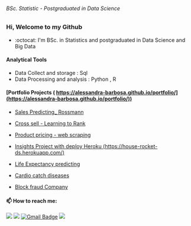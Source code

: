 ###### BSc. Statistic - Postgraduated in Data Science

### Hi, Welcome to my Github

- :octocat:  I'm BSc. in Statistics and postgraduated in Data Science and Big Data

#### Analytical Tools
- Data Collect and storage : Sql
- Data Processing and analysis : Python , R

#### [Portfolio Projects ( https://alessandra-barbosa.github.io/portfolio/](https://alessandra-barbosa.github.io/portfolio/))

- [Sales Predicting_ Rossmann](https://github.com/alessandra-barbosa/rossmann_sales_predict#readme)

- [Cross sell - Learning to Rank ](https://github.com/alessandra-barbosa/health_insurance_cross_sell)

- [Product pricing - web scraping](https://github.com/alessandra-barbosa/star_jeans/blob/main/README.md)

- [Insights Project with deploy Heroku (https://house-rocket-ds.herokuapp.com/)](https://github.com/alessandra-barbosa/House-Rocket-Insights#readme)

- [Life Expectancy predicting](https://github.com/alessandra-barbosa/life_expectancy_prediction#readme)

- [Cardio catch diseases](https://github.com/alessandra-barbosa/cardio_catch_disease#readme)

- [Block fraud Company](https://github.com/alessandra-barbosa/blocker_fraud_company#readme)


                                     

####  📫 How to reach me: 

[<img src="https://img.shields.io/badge/linkedin-%230077B5.svg?&style=for-the-badge&logo=linkedin&logoColor=white" />](https://www.linkedin.com/in/alessandra-barbosa/) [<img src = "https://img.shields.io/badge/instagram-%23E4405F.svg?&style=for-the-badge&logo=instagram&logoColor=white">](https://www.instagram.com/alessandra-barbosa/) 
 [![Gmail Badge](https://img.shields.io/badge/Gmail-D14836?style=for-the-badge&logo=gmail&logoColor=white&link=mailto:rsoliveira.c@gmail.com)](mailto:adeabarbosa@gmail.com)  [<img src="https://img.shields.io/badge/medium-%2312100E.svg?&style=for-the-badge&logo=medium&logoColor=white" />](https://medium.com/@alessandra-barbosa) 

<!--
**alessandra-barbosa/alessandra-barbosa** is a ✨ _special_ ✨ repository because its `README.md` (this file) appears on your GitHub profile.


-->
